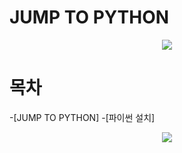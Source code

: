 # JUMP TO PYTHON

<P ALIGN="center">
 <img src="https://image.aladin.co.kr/product/19483/1/cover500/k582635822_1.jpg">
</p>

# 목차
-[JUMP TO PYTHON]
-[파이썬 설치]

<P ALIGN="center">
 <img src="image.png">
</p>

